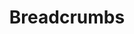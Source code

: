 ---
layout: component-documentation
sectionKey: Components
eleventyNavigation:
  parent: Components
title: Breadcrumbs
description: The breadcrumbs component helps users to understand where they are within a website’s structure and move between levels.
whenToUse:
  Use the breadcrumbs component when you need to help users understand and move between the multiple levels of a website.
whenNotToUse:
  Do not use the breadcrumbs component on websites with a flat structure, or to show progress through a linear journey or transaction.


  If you’re using other navigational elements on the page, such as a sidebar, consider whether your users need the additional support of breadcrumbs.
accessibilty:
  "The breadcrumb links must have a text contrast ratio higher than 4.5:1 against the background colour to meet WCAG AA (this especially applies when using the inverse flag).


  Links in the component must:
  
  - accept focus

  - be focusable with a keyboard

  - be usable with a keyboard

  - indicate when they have focus

  - change in appearance when touched (in the touch-down state)

  - change in appearance when hovered

  - be usable with touch

  - be usable with voice commands

  - have visible text

  - have meaningful text"
howItWorksSummary:
  Accepts an array of breadcrumb objects. Each crumb must have a title and a URL. Links are tracked, but in Universal Analytics, links to the homepage (any link with a url of `/`) will be tracked separately as `homeLinkClicked`.
variations:
  0:
    title: Inverse
    description:
      On a dark background, such as the header of topic pages.
      

      More info can be found in the [component guide](https://components.publishing.service.gov.uk/component-guide/breadcrumbs/inverse).
  1:
    title: No breadcrumbs
    description:
      More info can be found in the [component guide](https://components.publishing.service.gov.uk/component-guide/breadcrumbs/no_breadcrumbs).
  2:
    title: No home
    description:
      More info can be found in the [component guide](https://components.publishing.service.gov.uk/component-guide/breadcrumbs/no_home).
  3:
    title: Stop collapsing on mobile
    description:
      We recommend that if using the breadcrumbs for navigation purposes, you set collapse_on_mobile to true to make things more readable for mobile users. However, you can specify collapse_on_mobile:false or remove the flag completely to stop this behaviour.
      
      
      More info can be found in the [component guide](https://components.publishing.service.gov.uk/component-guide/breadcrumbs/stop_collapsing_on_mobile).
  4:
    title: With border
    description:
      Set a border below the breadcrumb. Off by default.
      

      More info can be found in the [component guide](https://components.publishing.service.gov.uk/component-guide/breadcrumbs/with_border).
designLibaries:
  0:
    title: GOV.UK Design System
    link: https://design-system.service.gov.uk/components/breadcrumbs/
  1:
    title: NHS Digital service manual
    link: https://service-manual.nhs.uk/design-system/components/breadcrumbs
  2:
    title: Ministry of Defence Design System
    link: https://design-system.service.mod.gov.uk/components/breadcrumbs/
---
